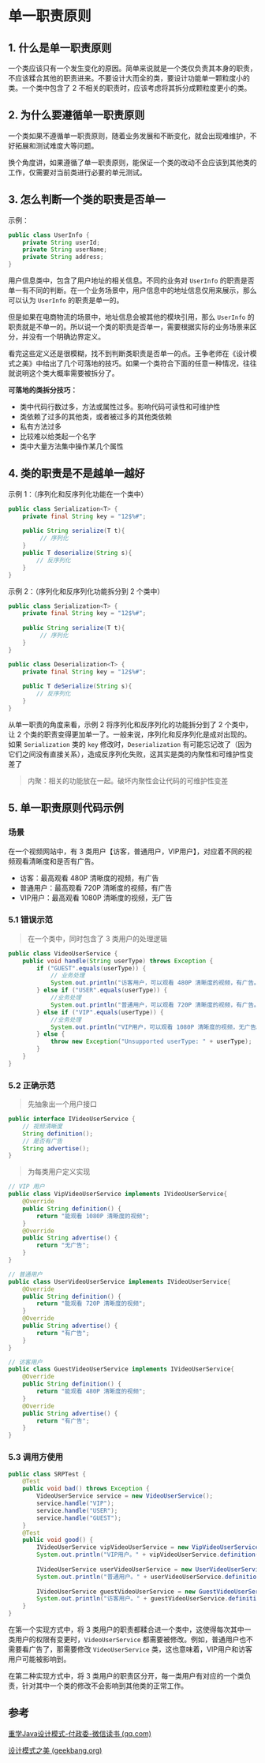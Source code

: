 # 单一职责原则
## 1. 什么是单一职责原则
一个类应该只有一个发生变化的原因。简单来说就是一个类仅负责其本身的职责，不应该糅合其他的职责进来。不要设计大而全的类，要设计功能单一颗粒度小的类。一个类中包含了 2 不相关的职责时，应该考虑将其拆分成颗粒度更小的类。


## 2. 为什么要遵循单一职责原则
一个类如果不遵循单一职责原则，随着业务发展和不断变化，就会出现难维护，不好拓展和测试难度大等问题。

换个角度讲，如果遵循了单一职责原则，能保证一个类的改动不会应该到其他类的工作，仅需要对当前类进行必要的单元测试。


## 3. 怎么判断一个类的职责是否单一
示例：
```java
public class UserInfo {
	private String userId;
	private String userName;
	private String address;
}
```

用户信息类中，包含了用户地址的相关信息。不同的业务对 `UserInfo` 的职责是否单一有不同的判断。在一个业务场景中，用户信息中的地址信息仅用来展示，那么可以认为 `UserInfo` 的职责是单一的。

但是如果在电商物流的场景中，地址信息会被其他的模块引用，那么 `UserInfo` 的职责就是不单一的。所以说一个类的职责是否单一，需要根据实际的业务场景来区分，并没有一个明确边界定义。

看完这些定义还是很模糊，找不到判断类职责是否单一的点。王争老师在《设计模式之美》中给出了几个可落地的技巧。如果一个类符合下面的任意一种情况，往往就说明这个类大概率需要被拆分了。

**可落地的类拆分技巧：**
- 类中代码行数过多，方法或属性过多。影响代码可读性和可维护性
- 类依赖了过多的其他类，或者被过多的其他类依赖
- 私有方法过多
- 比较难以给类起一个名字
- 类中大量方法集中操作某几个属性

## 4. 类的职责是不是越单一越好
示例 1：（序列化和反序列化功能在一个类中）
```java
public class Serialization<T> {
	private final String key = "12$%#";
	
	public String serialize(T t){
		 // 序列化
	}
	public T deserialize(String s){
		// 反序列化
	}
}
```

示例 2：（序列化和反序列化功能拆分到 2 个类中）
```java
public class Serialization<T> {
	private final String key = "12$%#";
	
	public String serialize(T t){
		 // 序列化
	}
}

public class Deserialization<T> {
	private final String key = "12$%#";
	
	public T deSerialize(String s){
		// 反序列化
	}
}
```

从单一职责的角度来看，示例 2 将序列化和反序列化的功能拆分到了 2 个类中，让 2 个类的职责变得更加单一了。一般来说，序列化和反序列化是成对出现的。如果 `Serialization` 类的 `key` 修改时，`Deserialization` 有可能忘记改了（因为它们之间没有直接关系），造成反序列化失败，这其实是类的内聚性和可维护性变差了
> 内聚：相关的功能放在一起。破坏内聚性会让代码的可维护性变差


## 5. 单一职责原则代码示例
### 场景
在一个视频网站中，有 3 类用户【访客，普通用户，VIP用户】，对应着不同的视频观看清晰度和是否有广告。
- 访客：最高观看 480P 清晰度的视频，有广告
- 普通用户：最高观看 720P 清晰度的视频，有广告
- VIP用户：最高观看 1080P 清晰度的视频，无广告

### 5.1 错误示范
> 在一个类中，同时包含了 3 类用户的处理逻辑

```java
public class VideoUserService {  
    public void handle(String userType) throws Exception {  
        if ("GUEST".equals(userType)) {  
            // 业务处理  
            System.out.println("访客用户，可以观看 480P 清晰度的视频，有广告。");  
        } else if ("USER".equals(userType)) {  
            //业务处理  
            System.out.println("普通用户，可以观看 720P 清晰度的视频，有广告。");  
        } else if ("VIP".equals(userType)) {  
            //业务处理  
            System.out.println("VIP用户，可以观看 1080P 清晰度的视频，无广告。");  
        } else {  
            throw new Exception("Unsupported userType: " + userType);  
        }  
    }  
}
```


### 5.2 正确示范
> 先抽象出一个用户接口
```java
public interface IVideoUserService {  
    // 视频清晰度  
    String definition();  
    // 是否有广告  
    String advertise();  
}
```

> 为每类用户定义实现
```java
// VIP 用户
public class VipVideoUserService implements IVideoUserService{  
    @Override  
    public String definition() {  
        return "能观看 1080P 清晰度的视频";  
    }  
    @Override  
    public String advertise() {  
        return "无广告";  
    }  
}

// 普通用户
public class UserVideoUserService implements IVideoUserService{  
    @Override  
    public String definition() {  
        return "能观看 720P 清晰度的视频";  
    }  
    @Override  
    public String advertise() {  
        return "有广告";  
    }  
}

// 访客用户
public class GuestVideoUserService implements IVideoUserService{  
    @Override  
    public String definition() {  
        return "能观看 480P 清晰度的视频";  
    }  
    @Override  
    public String advertise() {  
        return "有广告";  
    }  
}
```

### 5.3 调用方使用
```java
public class SRPTest {  
    @Test  
    public void bad() throws Exception {  
        VideoUserService service = new VideoUserService();  
        service.handle("VIP");  
        service.handle("USER");  
        service.handle("GUEST");  
    }  
    @Test  
    public void good() {  
        IVideoUserService vipVideoUserService = new VipVideoUserService();  
        System.out.println("VIP用户。" + vipVideoUserService.definition() + vipVideoUserService.advertise());  
  
        IVideoUserService userVideoUserService = new UserVideoUserService();  
        System.out.println("普通用户。" + userVideoUserService.definition() + userVideoUserService.advertise());  
  
        IVideoUserService guestVideoUserService = new GuestVideoUserService();  
        System.out.println("访客用户。" + guestVideoUserService.definition() + guestVideoUserService.advertise());  
    }  
}
```


在第一个实现方式中，将 3 类用户的职责都糅合进一个类中，这使得每次其中一类用户的权限有变更时，`VideoUserService`  都需要被修改。例如，普通用户也不需要看广告了，那需要修改 `VideoUserService` 类，这也意味着，VIP用户和访客用户可能被影响到。

在第二种实现方式中，将 3 类用户的职责区分开，每一类用户有对应的一个类负责，针对其中一个类的修改不会影响到其他类的正常工作。


## 参考
[重学Java设计模式-付政委-微信读书 (qq.com)](https://weread.qq.com/web/reader/bcf32900724708cbbcf08c1)

[设计模式之美 (geekbang.org)](https://time.geekbang.org/column/intro/100039001)